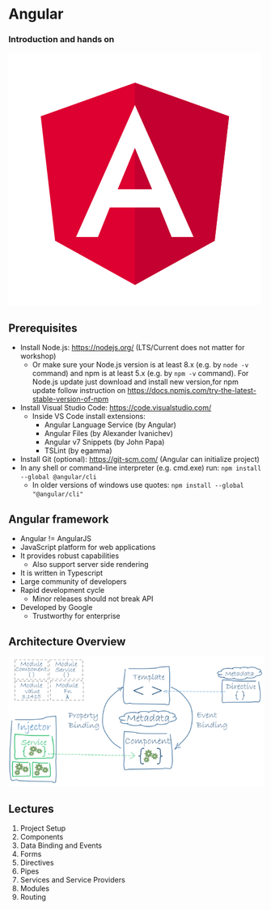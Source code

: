 # Angular

### Introduction and hands on

![angular-logo](angular-logo.svg)

## Prerequisites

- Install Node.js: https://nodejs.org/ (LTS/Current does not matter for workshop)
  - Or make sure your Node.js version is at least 8.x (e.g. by `node -v` command)
    and npm is at least 5.x (e.g. by `npm -v` command).
    For Node.js update just download and install new version,for npm update
    follow instruction on https://docs.npmjs.com/try-the-latest-stable-version-of-npm
- Install Visual Studio Code: https://code.visualstudio.com/
  - Inside VS Code install extensions:
    - Angular Language Service (by Angular)
    - Angular Files (by Alexander Ivanichev)
    - Angular v7 Snippets (by John Papa)
    - TSLint (by egamma)
- Install Git (optional): https://git-scm.com/ (Angular can initialize project)
- In any shell or command-line interpreter (e.g. cmd.exe) run: `npm install --global @angular/cli`
  - In older versions of windows use quotes: `npm install --global "@angular/cli"`

## Angular framework

- Angular != AngularJS
- JavaScript platform for web applications
- It provides robust capabilities
  - Also support server side rendering
- It is written in Typescript
- Large community of developers
- Rapid development cycle
  - Minor releases should not break API
- Developed by Google
  - Trustworthy for enterprise

## Architecture Overview

![architecture-overview](architecture-overview.png)

## Lectures

1. Project Setup
2. Components
3. Data Binding and Events
4. Forms
5. Directives
6. Pipes
7. Services and Service Providers
8. Modules
9. Routing
